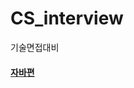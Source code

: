 # CS_interview
기술면접대비

<h4><a href="https://github.com/Spider-Webs/CS_interview/blob/main/theme/Java.md">자바편</a></h4>
